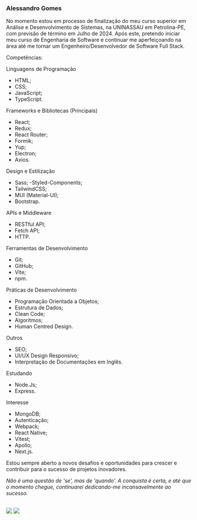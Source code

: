### Alessandro Gomes
No momento estou em processo de finalização do meu curso superior em Análise e Desenvolvimento de Sistemas, na UNINASSAU em Petrolina-PE, com previsão de término em Julho de 2024. Após este, pretendo iniciar meu curso de Engenharia de Software e continuar me aperfeiçoando na área até me tornar um Engenheiro/Desenvolvedor de Software Full Stack.

Competências:

Linguagens de Programação
- HTML;
- CSS;
- JavaScript;
- TypeScript.

Frameworks e Bibliotecas (Principais)
- React;
- Redux;
- React Router;
- Formik;
- Yup;
- Electron;
- Axios.

Design e Estilização
- Sass;
-Styled-Components;
- TailwindCSS;
- MUI (Material-UI);
- Bootstrap.

APIs e Middleware
- RESTful API;
- Fetch API;
- HTTP.

Ferramentas de Desenvolvimento
- Git;
- GitHub;
- Vite;
- npm.

Práticas de Desenvolvimento
- Programação Orientada a Objetos;
- Estrutura de Dados;
- Clean Code;
- Algoritmos;
- Human Centred Design.

Outros
- SEO;
- UI/UX Design Responsivo;
- Interpretação de Documentações em Inglês.

Estudando
- Node.Js;
- Express.

Interesse
- MongoDB;
- Autenticação;
- Webpack;
- React Native;
- Vitest;
- Apollo;
- Next.js.

Estou sempre aberto a novos desafios e oportunidades para crescer e contribuir para o sucesso de projetos inovadores.

*Não é uma questão de 'se', mas de 'quando'. A conquista é certa, e até que o momento chegue, continuarei dedicando-me incansavelmente ao sucesso.*

<div><br>
  <a href = "mailto:alllessandrogomes@gmail.com"><img src="https://img.shields.io/badge/-Gmail-%23333?style=for-the-badge&logo=gmail&logoColor=white" target="_blank"></a>
  <a href="https://www.linkedin.com/in/allessandrogomes/" target="_blank"><img src="https://img.shields.io/badge/-LinkedIn-%230077B5?style=for-the-badge&logo=linkedin&logoColor=white" target="_blank"></a>
